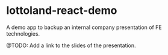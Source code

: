 # lottoland-react-demo
A demo app to backup an internal company presentation of FE technologies.

@TODO: Add a link to the slides of the presentation.
